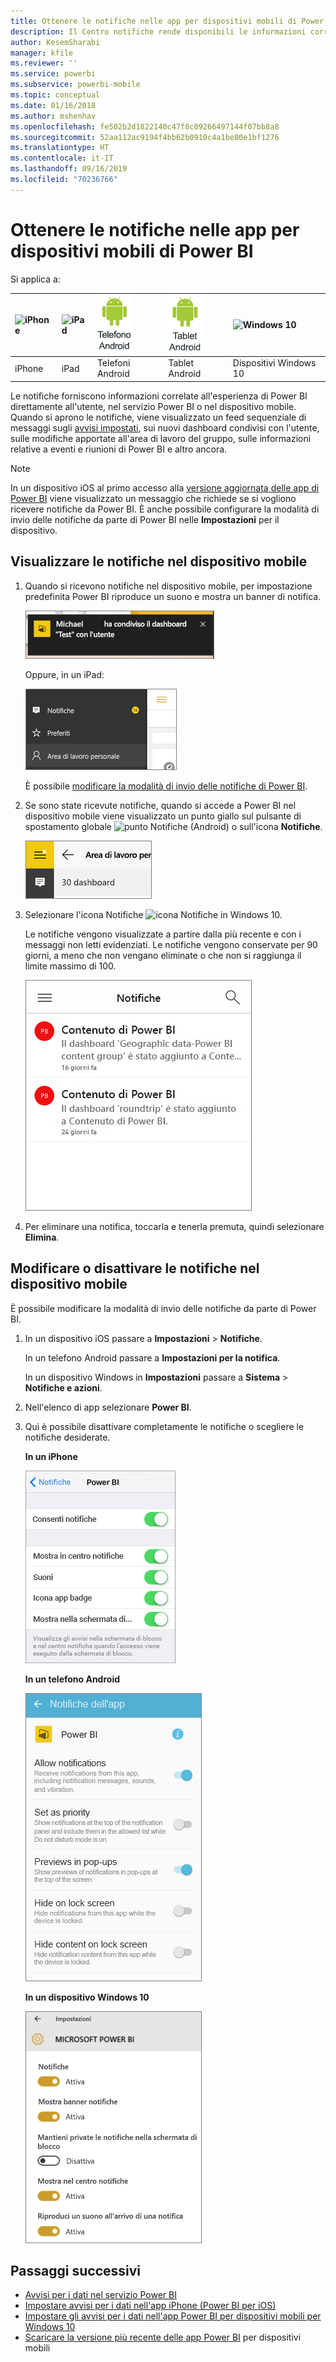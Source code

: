 ```yaml
---
title: Ottenere le notifiche nelle app per dispositivi mobili di Power BI
description: Il Centro notifiche rende disponibili le informazioni correlate all'esperienza di Power BI direttamente nel dispositivo mobile.
author: KesemSharabi
manager: kfile
ms.reviewer: ''
ms.service: powerbi
ms.subservice: powerbi-mobile
ms.topic: conceptual
ms.date: 01/16/2018
ms.author: mshenhav
ms.openlocfilehash: fe502b2d1822140c47f8c09266497144f07bb8a8
ms.sourcegitcommit: 52aa112ac9194f4bb62b0910c4a1be80e1bf1276
ms.translationtype: HT
ms.contentlocale: it-IT
ms.lasthandoff: 09/16/2019
ms.locfileid: "70236766"
---
```

# <a name="get-notifications-in-the-power-bi-mobile-apps"></a>Ottenere le notifiche nelle app per dispositivi mobili di Power BI
Si applica a:

| ![iPhone](./media/mobile-apps-notification-center/iphone-logo-50-px.png) | ![iPad](./media/mobile-apps-notification-center/ipad-logo-50-px.png) | ![Telefono Android](./media/mobile-apps-notification-center/android-phone-logo-50-px.png) | ![Tablet Android](./media/mobile-apps-notification-center/android-tablet-logo-50-px.png) | ![Windows 10](./media/mobile-apps-notification-center/win-10-logo-50-px.png) |
|:--- |:--- |:--- |:--- |:--- |
| iPhone |iPad |Telefoni Android |Tablet Android |Dispositivi Windows 10 |

Le notifiche forniscono informazioni correlate all'esperienza di Power BI direttamente all'utente, nel servizio Power BI o nel dispositivo mobile. Quando si aprono le notifiche, viene visualizzato un feed sequenziale di messaggi sugli [avvisi impostati](mobile-set-data-alerts-in-the-mobile-apps.md), sui nuovi dashboard condivisi con l'utente, sulle modifiche apportate all'area di lavoro del gruppo, sulle informazioni relative a eventi e riunioni di Power BI e altro ancora.

> [!NOTE]
> In un dispositivo iOS al primo accesso alla [versione aggiornata delle app di Power BI](https://powerbi.microsoft.com/mobile/) viene visualizzato un messaggio che richiede se si vogliono ricevere notifiche da Power BI. È anche possibile configurare la modalità di invio delle notifiche da parte di Power BI nelle **Impostazioni** per il dispositivo. 
> 
> 

## <a name="view-notifications-on-your-mobile-device"></a>Visualizzare le notifiche nel dispositivo mobile
1. Quando si ricevono notifiche nel dispositivo mobile, per impostazione predefinita Power BI riproduce un suono e mostra un banner di notifica.
   
   ![Banner di notifica](./media/mobile-apps-notification-center/power-bi-mobile-notification-banner.png)
   
   Oppure, in un iPad:
   
   ![Notifiche](./media/mobile-apps-notification-center/power-bi-ipad-notifications.png)
   
   È possibile [modificare la modalità di invio delle notifiche di Power BI](mobile-apps-notification-center.md#change-or-turn-off-notifications-on-your-mobile-device).
2. Se sono state ricevute notifiche, quando si accede a Power BI nel dispositivo mobile viene visualizzato un punto giallo sul pulsante di spostamento globale ![punto Notifiche](./media/mobile-apps-notification-center/power-bi-android-menu-notifications-icon.png) (Android) o sull'icona **Notifiche**. 
   
   ![punto Notifiche](./media/mobile-apps-notification-center/power-bi-windows-10-notifications.png)
3. Selezionare l'icona Notifiche ![icona Notifiche](./media/mobile-apps-notification-center/power-bi-windows-10-notification-icon.png) in Windows 10.
   
    Le notifiche vengono visualizzate a partire dalla più recente e con i messaggi non letti evidenziati. Le notifiche vengono conservate per 90 giorni, a meno che non vengano eliminate o che non si raggiunga il limite massimo di 100.
   
   ![Elenco di notifiche di iOS](./media/mobile-apps-notification-center/power-bi-iphone-notifications-list.png)
4. Per eliminare una notifica, toccarla e tenerla premuta, quindi selezionare **Elimina**.

## <a name="change-or-turn-off-notifications-on-your-mobile-device"></a>Modificare o disattivare le notifiche nel dispositivo mobile
È possibile modificare la modalità di invio delle notifiche da parte di Power BI.

1. In un dispositivo iOS passare a **Impostazioni** > **Notifiche**. 
   
    In un telefono Android passare a **Impostazioni per la notifica**.
   
    In un dispositivo Windows in **Impostazioni** passare a **Sistema** > **Notifiche e azioni**.
2. Nell'elenco di app selezionare **Power BI**. 
3. Qui è possibile disattivare completamente le notifiche o scegliere le notifiche desiderate.
   
    **In un iPhone**
   
    ![Scegliere le notifiche](./media/mobile-apps-notification-center/power-bi-notifications-iphone-settings.png)
   
    **In un telefono Android**
   
    ![Scegliere le notifiche](./media/mobile-apps-notification-center/power-bi-notifications-android-settings.png)

    **In un dispositivo Windows 10**

    ![Scegliere le notifiche](./media/mobile-apps-notification-center/power-bi-notifications-windows10-settings.png)

## <a name="next-steps"></a>Passaggi successivi
* [Avvisi per i dati nel servizio Power BI](../../service-set-data-alerts.md)
* [Impostare avvisi per i dati nell'app iPhone (Power BI per iOS)](mobile-set-data-alerts-in-the-mobile-apps.md)
* [Impostare gli avvisi per i dati nell'app Power BI per dispositivi mobili per Windows 10](mobile-set-data-alerts-in-the-mobile-apps.md)
* [Scaricare la versione più recente delle app Power BI](https://powerbi.microsoft.com/mobile/) per dispositivi mobili

